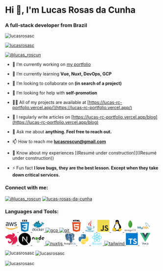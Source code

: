 <h1 align="left">Hi 👋, I'm Lucas Rosas da Cunha</h1>
<h3 align="left">A full-stack developer from Brazil</h3>

<p align="left"> <img src="https://komarev.com/ghpvc/?username=lucasrosasc&label=Profile%20views&color=0e75b6&style=flat" alt="lucasrosasc" /> </p>

<p align="left"> <a href="https://github.com/ryo-ma/github-profile-trophy"><img src="https://github-profile-trophy.vercel.app/?username=lucasrosasc" alt="lucasrosasc" /></a> </p>

<p align="left"> <a href="https://twitter.com/@lucas_roscun" target="blank"><img src="https://img.shields.io/twitter/follow/@lucas_roscun?logo=twitter&style=for-the-badge" alt="@lucas_roscun" /></a> </p>

- 🔭 I’m currently working on [my portfolio](https://lucas-rc-portfolio.vercel.app/)

- 🌱 I’m currently learning **Vue, Nuxt, DevOps, GCP**

- 👯 I’m looking to collaborate on **(in search of a project)**

- 🤝 I’m looking for help with **self-promotion**

- 👨‍💻 All of my projects are available at [https://lucas-rc-portfolio.vercel.app/](https://lucas-rc-portfolio.vercel.app/)

- 📝 I regularly write articles on [https://lucas-rc-portfolio.vercel.app/blog](https://lucas-rc-portfolio.vercel.app/blog)

- 💬 Ask me about **anything. Feel free to reach out.**

- 📫 How to reach me **lucasroscun@gmail.com**

- 📄 Know about my experiences [(Resumé under construction)]((Resumé under construction))

- ⚡ Fun fact **I love bugs, they are the best lesson. Except when they take down critical services.**

<h3 align="left">Connect with me:</h3>
<p align="left">
<a href="https://twitter.com/@lucas_roscun" target="blank"><img align="center" src="https://raw.githubusercontent.com/rahuldkjain/github-profile-readme-generator/master/src/images/icons/Social/twitter.svg" alt="@lucas_roscun" height="30" width="40" /></a>
<a href="https://linkedin.com/in/lucas-rosas-da-cunha" target="blank"><img align="center" src="https://raw.githubusercontent.com/rahuldkjain/github-profile-readme-generator/master/src/images/icons/Social/linked-in-alt.svg" alt="lucas-rosas-da-cunha" height="30" width="40" /></a>
</p>

<h3 align="left">Languages and Tools:</h3>
<div align="left"> 
  <a href="https://aws.amazon.com" target="_blank" rel="noreferrer"> <img src="https://raw.githubusercontent.com/devicons/devicon/master/icons/amazonwebservices/amazonwebservices-original-wordmark.svg" alt="aws" width="40" height="40"/> </a> 
  <a href="https://www.w3schools.com/css/" target="_blank" rel="noreferrer"> <img src="https://raw.githubusercontent.com/devicons/devicon/master/icons/css3/css3-original-wordmark.svg" alt="css3" width="40" height="40"/> </a> 
  <a href="https://www.docker.com/" target="_blank" rel="noreferrer"> <img src="https://raw.githubusercontent.com/devicons/devicon/master/icons/docker/docker-original-wordmark.svg" alt="docker" width="40" height="40"/> </a> 
  <a href="https://cloud.google.com" target="_blank" rel="noreferrer"> <img src="https://www.vectorlogo.zone/logos/google_cloud/google_cloud-icon.svg" alt="gcp" width="40" height="40"/> </a> 
  <a href="https://git-scm.com/" target="_blank" rel="noreferrer"> <img src="https://www.vectorlogo.zone/logos/git-scm/git-scm-icon.svg" alt="git" width="40" height="40"/> </a> 
  <a href="https://www.w3.org/html/" target="_blank" rel="noreferrer"> <img src="https://raw.githubusercontent.com/devicons/devicon/master/icons/html5/html5-original-wordmark.svg" alt="html5" width="40" height="40"/> </a> 
  <a href="https://www.java.com" target="_blank" rel="noreferrer"> <img src="https://raw.githubusercontent.com/devicons/devicon/master/icons/java/java-original.svg" alt="java" width="40" height="40"/> </a> 
  <a href="https://developer.mozilla.org/en-US/docs/Web/JavaScript" target="_blank" rel="noreferrer"> <img src="https://raw.githubusercontent.com/devicons/devicon/master/icons/javascript/javascript-original.svg" alt="javascript" width="40" height="40"/> </a> 
  <a href="https://www.linux.org/" target="_blank" rel="noreferrer"> <img src="https://raw.githubusercontent.com/devicons/devicon/master/icons/linux/linux-original.svg" alt="linux" width="40" height="40"/> </a> 
  <a href="https://www.mongodb.com/" target="_blank" rel="noreferrer"> <img src="https://raw.githubusercontent.com/devicons/devicon/master/icons/mongodb/mongodb-original-wordmark.svg" alt="mongodb" width="40" height="40"/> </a> 
  <a href="https://www.mysql.com/" target="_blank" rel="noreferrer"> <img src="https://raw.githubusercontent.com/devicons/devicon/master/icons/mysql/mysql-original-wordmark.svg" alt="mysql" width="40" height="40"/> </a> 
  <a href="https://nestjs.com/" target="_blank" rel="noreferrer"> <img src="https://raw.githubusercontent.com/devicons/devicon/refs/heads/master/icons/nestjs/nestjs-original.svg" alt="nestjs" width="40" height="40"/> </a> 
  <a href="https://nextjs.org/" target="_blank" rel="noreferrer"> <img src="https://raw.githubusercontent.com/devicons/devicon/refs/heads/master/icons/nextjs/nextjs-plain.svg" alt="nextjs" width="40" height="40"/> </a> 
  <a href="https://nodejs.org" target="_blank" rel="noreferrer"> <img src="https://raw.githubusercontent.com/devicons/devicon/master/icons/nodejs/nodejs-original-wordmark.svg" alt="nodejs" width="40" height="40"/> </a> 
  <a href="https://nuxtjs.org/" target="_blank" rel="noreferrer"> <img src="https://www.vectorlogo.zone/logos/nuxtjs/nuxtjs-icon.svg" alt="nuxtjs" width="40" height="40"/> </a> 
  <a href="https://www.postgresql.org" target="_blank" rel="noreferrer"> <img src="https://raw.githubusercontent.com/devicons/devicon/master/icons/postgresql/postgresql-original-wordmark.svg" alt="postgresql" width="40" height="40"/> </a> 
  <a href="https://www.python.org" target="_blank" rel="noreferrer"> <img src="https://raw.githubusercontent.com/devicons/devicon/master/icons/python/python-original.svg" alt="python" width="40" height="40"/> </a> 
  <a href="https://reactjs.org/" target="_blank" rel="noreferrer"> <img src="https://raw.githubusercontent.com/devicons/devicon/master/icons/react/react-original-wordmark.svg" alt="react" width="40" height="40"/> </a> 
  <a href="https://tailwindcss.com/" target="_blank" rel="noreferrer"> <img src="https://www.vectorlogo.zone/logos/tailwindcss/tailwindcss-icon.svg" alt="tailwind" width="40" height="40"/> </a> 
  <a href="https://www.typescriptlang.org/" target="_blank" rel="noreferrer"> <img src="https://raw.githubusercontent.com/devicons/devicon/master/icons/typescript/typescript-original.svg" alt="typescript" width="40" height="40"/> </a> 
  <a href="https://vuejs.org/" target="_blank" rel="noreferrer"> <img src="https://raw.githubusercontent.com/devicons/devicon/master/icons/vuejs/vuejs-original-wordmark.svg" alt="vuejs" width="40" height="40"/> </a> 
</div>

<p><img align="left" src="https://github-readme-stats.vercel.app/api/top-langs?username=lucasrosasc&show_icons=true&locale=en&layout=compact" alt="lucasrosasc" /></p>

<p>&nbsp;<img align="center" src="https://github-readme-stats.vercel.app/api?username=lucasrosasc&show_icons=true&locale=en" alt="lucasrosasc" /></p>

<p><img align="center" src="https://github-readme-streak-stats.herokuapp.com/?user=lucasrosasc&" alt="lucasrosasc" /></p>
